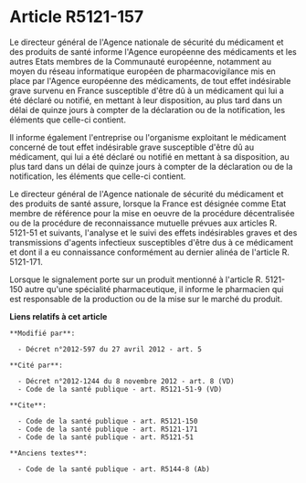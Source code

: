 # Article R5121-157

Le directeur général de l'Agence nationale de sécurité du médicament et des produits de santé informe l'Agence européenne des
médicaments et les autres Etats membres de la Communauté européenne, notamment au moyen du réseau informatique européen de
pharmacovigilance mis en place par l'Agence européenne des médicaments, de tout effet indésirable grave survenu en France
susceptible d'être dû à un médicament qui lui a été déclaré ou notifié, en mettant à leur disposition, au plus tard dans un
délai de quinze jours à compter de la déclaration ou de la notification, les éléments que celle-ci contient. 

Il informe également l'entreprise ou l'organisme exploitant le médicament concerné de tout effet indésirable grave
susceptible d'être dû au médicament, qui lui a été déclaré ou notifié en mettant à sa disposition, au plus tard dans un délai
de quinze jours à compter de la déclaration ou de la notification, les éléments que celle-ci contient. 

Le directeur général de l'Agence nationale de sécurité du médicament et des produits de santé assure, lorsque la France est
désignée comme Etat membre de référence pour la mise en oeuvre de la procédure décentralisée ou de la procédure de
reconnaissance mutuelle prévues aux articles R. 5121-51 et suivants, l'analyse et le suivi des effets indésirables graves et
des transmissions d'agents infectieux susceptibles d'être dus à ce médicament et dont il a eu connaissance conformément au
dernier alinéa de l'article R. 5121-171. 

Lorsque le signalement porte sur un produit mentionné à l'article R. 5121-150 autre qu'une spécialité pharmaceutique, il
informe le pharmacien qui est responsable de la production ou de la mise sur le marché du produit.

**Liens relatifs à cet article**

	**Modifié par**:

	  - Décret n°2012-597 du 27 avril 2012 - art. 5

	**Cité par**:

	  - Décret n°2012-1244 du 8 novembre 2012 - art. 8 (VD)
	  - Code de la santé publique - art. R5121-51-9 (VD)

	**Cite**:

	  - Code de la santé publique - art. R5121-150
	  - Code de la santé publique - art. R5121-171
	  - Code de la santé publique - art. R5121-51

	**Anciens textes**:

	  - Code de la santé publique - art. R5144-8 (Ab)
